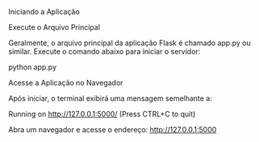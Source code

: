 Iniciando a Aplicação

Execute o Arquivo Principal

Geralmente, o arquivo principal da aplicação Flask é chamado app.py ou similar. Execute o comando abaixo para iniciar o servidor:

python app.py

Acesse a Aplicação no Navegador

Após iniciar, o terminal exibirá uma mensagem semelhante a:

Running on http://127.0.0.1:5000/ (Press CTRL+C to quit)

Abra um navegador e acesse o endereço: http://127.0.0.1:5000
